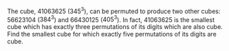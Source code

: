 The cube, $41063625$ ($345^3$), can be permuted to produce two other cubes: $56623104$ ($384^3$) and $66430125$ ($405^3$). In fact, $41063625$ is the smallest cube which has exactly three permutations of its digits which are also cube.
Find the smallest cube for which exactly five permutations of its digits are cube.
